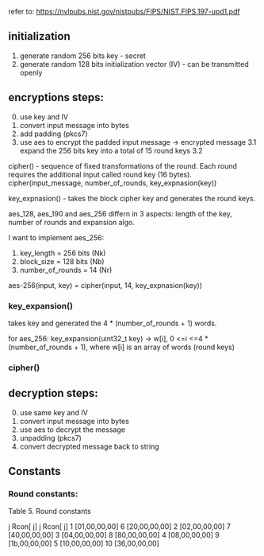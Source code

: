 refer to: https://nvlpubs.nist.gov/nistpubs/FIPS/NIST.FIPS.197-upd1.pdf

## initialization
1. generate random 256 bits key - secret
2. generate random 128 bits initialization vector (IV) - can be transmitted openly

## encryptions steps:
0. use key and IV
1. convert input message into bytes
2. add padding (pkcs7)
3. use aes to encrypt the padded input message -> encrypted message
  3.1 expand the 256 bits key into a total of 15 round keys
  3.2
  
  
cipher() - sequence of fixed transformations of the round. Each round requires the additional input called round key (16 bytes).
cipher(input_message, number_of_rounds, key_expnasion(key))

key_expnasion() - takes the block cipher key and generates the round keys.

aes_128, aes_190 and aes_256 differn in 3 aspects: length of the key, number of rounds and expansion algo.

I want to implement aes_256:
1. key_length = 256 bits (Nk)
2. block_size = 128 bits (Nb)
3. number_of_rounds = 14 (Nr)

aes-256(input, key) = cipher(input, 14, key_expnasion(key))
  
### key_expansion()
takes key and generated the 4 * (number_of_rounds + 1) words. 

for aes_256: 
key_expansion(uint32_t key) -> w[i], 0 <=i <=4 * (number_of_rounds + 1), where w[i] is an array of words (round keys)

### cipher()


## decryption steps:
0. use same key and IV
1. convert input message into bytes
2. use aes to decrypt the message
3. unpadding (pkcs7)
4. convert decrypted message back to string


## Constants
### Round constants:
Table 5. Round constants

j    Rcon[ j]         j     Rcon[ j]
1    [01,00,00,00]    6     [20,00,00,00]
2    [02,00,00,00]    7     [40,00,00,00]
3    [04,00,00,00]    8     [80,00,00,00]
4    [08,00,00,00]    9     [1b,00,00,00]
5    [10,00,00,00]    10    [36,00,00,00]